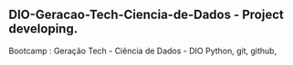 ## DIO-Geracao-Tech-Ciencia-de-Dados - Project developing.
Bootcamp : Geração Tech - Ciência de Dados - DIO
Python, git, github,
